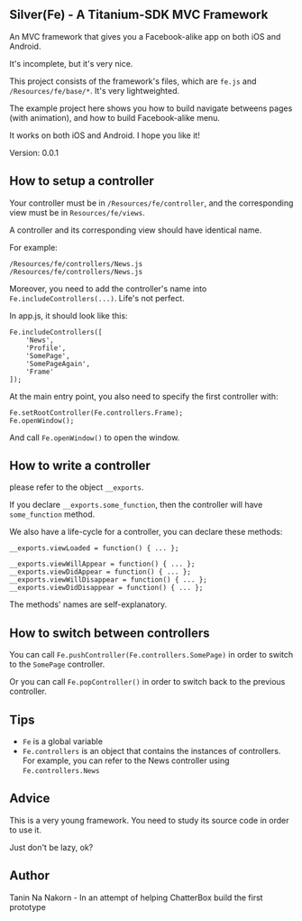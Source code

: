 Silver(Fe) - A Titanium-SDK MVC Framework
------------------------------------------

An MVC framework that gives you a Facebook-alike app on both iOS and Android.

It's incomplete, but it's very nice.

This project consists of the framework's files, which are ```fe.js``` and ```/Resources/fe/base/*```. It's very lightweighted.

The example project here shows you how to build navigate betweens pages (with animation), and how to build Facebook-alike menu.

It works on both iOS and Android. I hope you like it!

Version: 0.0.1


How to setup a controller
----------------

Your controller must be in ```/Resources/fe/controller```, and the corresponding view must be in ```Resources/fe/views```.

A controller and its corresponding view should have identical name.

For example:

```
/Resources/fe/controllers/News.js
/Resources/fe/controllers/News.js
```

Moreover, you need to add the controller's name into ```Fe.includeControllers(...)```. Life's not perfect.


In app.js, it should look like this:

```
Fe.includeControllers([
	'News',
	'Profile', 
	'SomePage', 
	'SomePageAgain',
	'Frame'
]);
```

At the main entry point, you also need to specify the first controller with:

```
Fe.setRootController(Fe.controllers.Frame);
Fe.openWindow();
```

And call ```Fe.openWindow()``` to open the window.



How to write a controller
-------------------------------

please refer to the object ```__exports```.

If you declare ```__exports.some_function```, then the controller will have ```some_function``` method.

We also have a life-cycle for a controller, you can declare these methods:

```
__exports.viewLoaded = function() { ... };

__exports.viewWillAppear = function() { ... };
__exports.viewDidAppear = function() { ... };
__exports.viewWillDisappear = function() { ... };
__exports.viewDidDisappear = function() { ... };
```

The methods' names are self-explanatory.


How to switch between controllers
------------------------------------

You can call ```Fe.pushController(Fe.controllers.SomePage)``` in order to switch to the ```SomePage``` controller.

Or you can call ```Fe.popController()``` in order to switch back to the previous controller.


Tips
-----------

* ```Fe``` is a global variable
* ```Fe.controllers``` is an object that contains the instances of controllers. For example, you can refer to the News controller using ```Fe.controllers.News```


Advice
-----------

This is a very young framework. You need to study its source code in order to use it.

Just don't be lazy, ok?


Author
----------
Tanin Na Nakorn - In an attempt of helping ChatterBox build the first prototype


